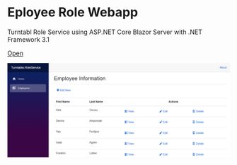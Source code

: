 # Eployee Role Webapp
Turntabl Role Service using ASP.NET Core Blazor Server with .NET Framework 3.1

[Open](https://turnatabliorole.herokuapp.com/)

![EmployeeList](Turntablio.RoleService/Pages/images/empList.PNG)
